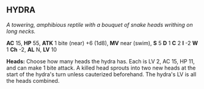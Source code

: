## HYDRA

_A towering, amphibious reptile with a bouquet of snake heads writhing on long necks._

**AC** 15, **HP** 55, **ATK** 1 bite (near) +6 (1d8), **MV** near (swim), **S** 5 **D** 1 **C** 2 **I** -2 **W** 1 **Ch** -2, **AL** N, **LV** 10

**Heads:** Choose how many heads the hydra has. Each is LV 2, AC 15, HP 11, and can make 1 bite attack. A killed head sprouts into two new heads at the start of the hydra's turn unless cauterized beforehand. The hydra's LV is all the heads combined.

